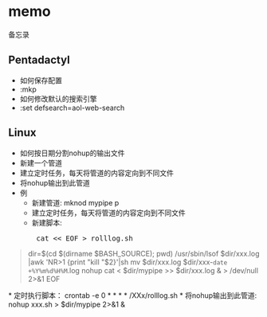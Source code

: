 memo
====

备忘录

Pentadactyl
----

* 如何保存配置
 * :mkp
* 如何修改默认的搜索引擎
 * :set defsearch=aol-web-search

Linux
----

* 如何按日期分割nohup的输出文件
 * 新建一个管道
 * 建立定时任务，每天将管道的内容定向到不同文件
 * 将nohup输出到此管道
* 例
  * 新建管道: mknod mypipe p
  * 建立定时任务，每天将管道的内容定向到不同文件
   * 新建脚本:<pre>
cat << EOF > rolllog.sh
> dir=$(cd $(dirname $BASH_SOURCE); pwd)
> /usr/sbin/lsof $dir/xxx.log |awk 'NR>1 {print "kill "$2}'|sh
> mv $dir/xxx.log $dir/xxx-`date +%Y%m%d%H%M`.log
> nohup cat < $dir/mypipe >> $dir/xxx.log & > /dev/null 2>&1
> EOF
  </pre>
  * 定时执行脚本： crontab -e 0 * * * * /XXx/rolllog.sh
 * 将nohup输出到此管道: nohup xxx.sh > $dir/mypipe 2>&1 &
